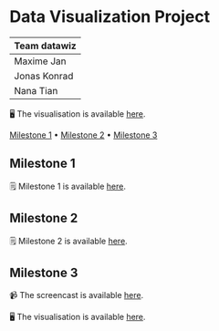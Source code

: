 # Data Visualization Project

| Team datawiz |
| -------------- |
| Maxime Jan |
| Jonas Konrad |
| Nana Tian |

🖥️ The visualisation is available [here](https://com-480-data-visualization.github.io/datavis-project-2022-datawiz/website/html/website.html).

[Milestone 1](#milestone-1) • [Milestone 2](#milestone-2) • [Milestone 3](#milestone-3)

## Milestone 1

🗒️ Milestone 1 is available [here](milestones/milestone_1.md).

## Milestone 2

🗒️ Milestone 2 is available [here](milestones/milestone_2.md).

## Milestone 3

📹 The screencast is available [here](https://www.youtube.com/watch?v=ZE1bZLYuqec).

🖥️ The visualisation is available [here](https://com-480-data-visualization.github.io/datavis-project-2022-datawiz/website/html/website.html).